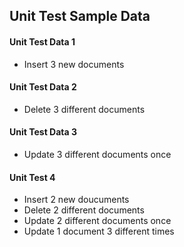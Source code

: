 ## Unit Test Sample Data

#### Unit Test Data 1
* Insert 3 new documents

#### Unit Test Data 2
* Delete 3 different documents

#### Unit Test Data 3
* Update 3 different documents once

#### Unit Test 4
* Insert 2 new doucuments
* Delete 2 different documents
* Update 2 different documents once
* Update 1 document 3 different times
